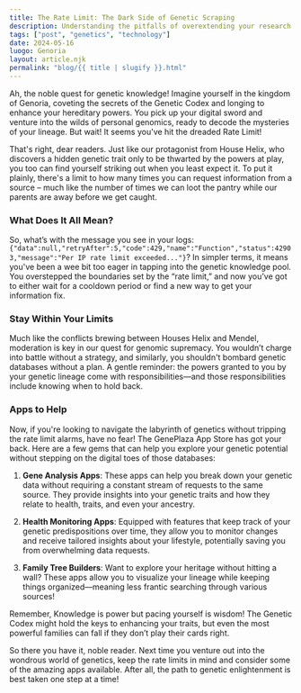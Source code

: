 ```yaml
---
title: The Rate Limit: The Dark Side of Genetic Scraping
description: Understanding the pitfalls of overextending your research in the genetic realm.
tags: ["post", "genetics", "technology"]
date: 2024-05-16
luogo: Genoria
layout: article.njk
permalink: "blog/{{ title | slugify }}.html"
---
```


Ah, the noble quest for genetic knowledge! Imagine yourself in the kingdom of Genoria, coveting the secrets of the Genetic Codex and longing to enhance your hereditary powers. You pick up your digital sword and venture into the wilds of personal genomics, ready to decode the mysteries of your lineage. But wait! It seems you've hit the dreaded Rate Limit!

That's right, dear readers. Just like our protagonist from House Helix, who discovers a hidden genetic trait only to be thwarted by the powers at play, you too can find yourself striking out when you least expect it. To put it plainly, there's a limit to how many times you can request information from a source – much like the number of times we can loot the pantry while our parents are away before we get caught.

### What Does It All Mean?

So, what’s with the message you see in your logs:  
`{"data":null,"retryAfter":5,"code":429,"name":"Function","status":42903,"message":"Per IP rate limit exceeded..."}`? In simpler terms, it means you've been a wee bit too eager in tapping into the genetic knowledge pool. You overstepped the boundaries set by the “rate limit,” and now you’ve got to either wait for a cooldown period or find a new way to get your information fix.

### Stay Within Your Limits

Much like the conflicts brewing between Houses Helix and Mendel, moderation is key in our quest for genomic supremacy. You wouldn’t charge into battle without a strategy, and similarly, you shouldn't bombard genetic databases without a plan. A gentle reminder: the powers granted to you by your genetic lineage come with responsibilities—and those responsibilities include knowing when to hold back.

### Apps to Help

Now, if you're looking to navigate the labyrinth of genetics without tripping the rate limit alarms, have no fear! The GenePlaza App Store has got your back. Here are a few gems that can help you explore your genetic potential without stepping on the digital toes of those databases:

1. **Gene Analysis Apps**: These apps can help you break down your genetic data without requiring a constant stream of requests to the same source. They provide insights into your genetic traits and how they relate to health, traits, and even your ancestry.

2. **Health Monitoring Apps**: Equipped with features that keep track of your genetic predispositions over time, they allow you to monitor changes and receive tailored insights about your lifestyle, potentially saving you from overwhelming data requests.

3. **Family Tree Builders**: Want to explore your heritage without hitting a wall? These apps allow you to visualize your lineage while keeping things organized—meaning less frantic searching through various sources!

Remember, Knowledge is power but pacing yourself is wisdom! The Genetic Codex might hold the keys to enhancing your traits, but even the most powerful families can fall if they don’t play their cards right.

So there you have it, noble reader. Next time you venture out into the wondrous world of genetics, keep the rate limits in mind and consider some of the amazing apps available. After all, the path to genetic enlightenment is best taken one step at a time!